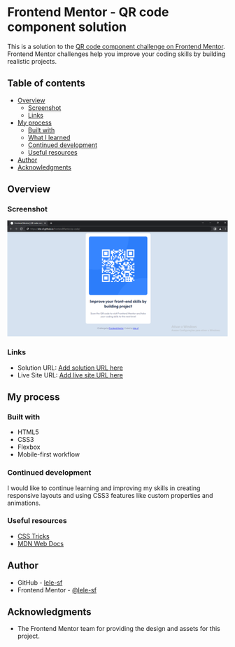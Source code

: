 # Frontend Mentor - QR code component solution

This is a solution to the [QR code component challenge on Frontend Mentor](https://www.frontendmentor.io/challenges/qr-code-component-iux_sIO_H). Frontend Mentor challenges help you improve your coding skills by building realistic projects. 

## Table of contents

- [Overview](#overview)
  - [Screenshot](#screenshot)
  - [Links](#links)
- [My process](#my-process)
  - [Built with](#built-with)
  - [What I learned](#what-i-learned)
  - [Continued development](#continued-development)
  - [Useful resources](#useful-resources)
- [Author](#author)
- [Acknowledgments](#acknowledgments)

## Overview

### Screenshot

![Screenshot of the solution](./images/screenshot.png)

### Links

- Solution URL: [Add solution URL here](https://your-solution-url.com)
- Live Site URL: [Add live site URL here](https://your-live-site-url.com)

## My process

### Built with

- HTML5
- CSS3
- Flexbox
- Mobile-first workflow

### Continued development

I would like to continue learning and improving my skills in creating responsive layouts and using CSS3 features like custom properties and animations.

### Useful resources

- [CSS Tricks](https://css-tricks.com/) 
- [MDN Web Docs](https://developer.mozilla.org/en-US/)

## Author

- GitHub - [lele-sf](https://github.com/lele-sf)
- Frontend Mentor - [@lele-sf](https://www.frontendmentor.io/profile/lele-sf)

## Acknowledgments

- The Frontend Mentor team for providing the design and assets for this project.

